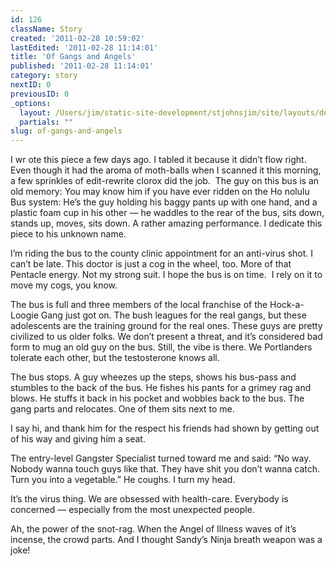 ```yaml
---
id: 126
className: Story
created: '2011-02-28 10:59:02'
lastEdited: '2011-02-28 11:14:01'
title: 'Of Gangs and Angels'
published: '2011-02-28 11:14:01'
category: story
nextID: 0
previousID: 0
_options:
  layout: /Users/jim/static-site-development/stjohnsjim/site/layouts/default.static.ttml
  partials: ""
slug: of-gangs-and-angels
---
```

<p >I wr<span  id="1298919667702S">&nbsp;</span>ote this piece a few days ago.  I tabled it because it didn&rsquo;t flow right.  Even though it had the aroma of moth-balls when I scanned it this morning, a few sprinkles of edit-rewrite clorox did the job. &nbsp;The guy on this bus is an old memory:  You may know him if you have ever ridden on the Ho<span  id="1298919661340S">&nbsp;</span>nolulu Bus system:  He&rsquo;s the guy holding his baggy pants up with one hand, and a plastic foam cup in his other &mdash; he waddles to the rear of the bus, sits down, stands up, moves, sits down.  A rather amazing performance.  I dedicate this piece to his unknown name.</p>
<p>I&rsquo;m riding the bus to the county clinic appointment for an anti-virus shot.  I can&rsquo;t be late. This doctor is just a cog in the wheel, too.  More of that Pentacle energy.  Not my strong suit.  I hope the bus is on time. &nbsp;I rely on it to move my cogs, you know.</p>
<p>The bus is full and three members of the local franchise of the Hock-a-Loogie Gang just got on.  The bush leagues for the real gangs, but these adolescents are the training ground for the real ones.  These guys are pretty civilized to us older folks.  We don&rsquo;t present a threat, and it&rsquo;s considered bad form to mug an old guy on the bus.  Still, the vibe is there.  We Portlanders tolerate each other, but the testosterone knows all.</p>
<p>The bus stops.  A guy wheezes up the steps, shows his bus-pass and stumbles to the back of the bus.  He fishes his pants for a grimey rag and blows.  He stuffs it back in his pocket and wobbles back to the bus.  The gang parts and relocates.  One of them sits next to me.</p>
<p>I say hi, and thank him for the respect his friends had shown by getting out of his way and giving him a seat.</p>
<p>The entry-level Gangster Specialist turned toward me and said: &ldquo;No way.  Nobody wanna touch guys like that.  They have shit you don&rsquo;t wanna catch.  Turn you into a vegetable.&rdquo;  He coughs.  I turn my head.</p>
<p>It&rsquo;s the virus thing.  We are obsessed with health-care.  Everybody is concerned &mdash; especially from the most unexpected people.</p>
<p>Ah, the power of the snot-rag. When the Angel of Illness waves of it&rsquo;s incense, the crowd parts.  And I thought Sandy&rsquo;s Ninja breath weapon was a joke!</p>